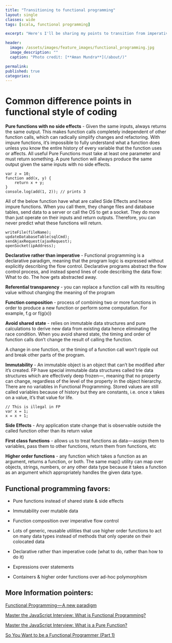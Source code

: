 ```yaml
---
title: "Transitioning to functional programming"
layout: single
classes: wide
tags: [scala, functional programming]

excerpt: "Here's I'll be sharing my points to transition from imperative to functional style of programming"

header:
  image: /assets/images/feature_images/functional_programming.jpg
  image_description: ""
  caption: "Photo credit: [**Aman Mundra**](/about/)"

permalink:
published: true
categories: 
---
```


# Common difference points in functional style of coding

**Pure functions with no side effects** - Given the same inputs, always returns the same output. This makes function calls completely independent of other function calls, 
which can radically simplify changes and refactoring. With impure functions, it’s impossible to fully understand what a function does unless you know the entire history of 
every variable that the function uses or affects.
All useful Pure Functions must take at least one parameter and must return something. 
A pure function will always produce the same output given the same inputs with no side effects.
    
    var z = 10;
    function add(x, y) {
        return x + y;
    }
    console.log(add(1, 2)); // prints 3

All of the below function have what are called Side Effects and hence impure functions. When you call them, they change files and database tables, send data to a server or 
call the OS to get a socket. They do more than just operate on their inputs and return outputs. Therefore, you can never predict what these functions will return.

    writeFile(fileName);
    updateDatabaseTable(sqlCmd);
    sendAjaxRequest(ajaxRequest);
    openSocket(ipAddress);

**Declarative rather than imperative** - Functional programming is a declarative paradigm, meaning that the program logic is expressed without explicitly describing the flow control.
Declarative programs abstract the flow control process, and instead spend lines of code describing the data flow: What to do. The how gets abstracted away.

**Referential transparency** - you can replace a function call with its resulting value without changing the meaning of the program

**Function composition** - process of combining two or more functions in order to produce a new function or perform some computation. For example, f.g or f(g(x))

**Avoid shared state** -  relies on immutable data structures and pure calculations to derive new data from existing data hence eliminating the race condition. 
When you avoid shared state, the timing and order of function calls don’t change the result of calling the function.
  
A change in one function, or the timing of a function call won’t ripple out and break other parts of the program.

**Immutability** - An immutable object is an object that can’t be modified after it’s created. FP have special immutable data structures called trie data structures
which are effectively deep frozen —, meaning that no property can change, regardless of the level of the property in the object hierarchy.
There are no variables in Functional Programming. Stored values are still called variables because of history but they are constants, i.e. once x takes on a value, it’s that value for life.

    // This is illegal in FP
    var x = 1;
    x = x + 1;
 
**Side Effects** - Any application state change that is observable outside the called function other than its return value

**First class functions** - allows us to treat functions as data — assign them to variables, pass them to other functions, return them from functions, etc

**Higher order functions** - any function which takes a function as an argument, returns a function, or both.
The same map() utility can map over objects, strings, numbers, or any other data type because it takes a function as an argument which appropriately handles the given data type.

## Functional programming favors:

- Pure functions instead of shared state & side effects

- Immutability over mutable data

- Function composition over imperative flow control

- Lots of generic, reusable utilities that use higher order functions to act on many data types instead of methods that only operate on their colocated data

- Declarative rather than imperative code (what to do, rather than how to do it)

- Expressions over statements

- Containers & higher order functions over ad-hoc polymorphism


## More Information pointers:

[Functional Programming — A new paradigm](https://www.hackerearth.com/practice/notes/functional-programming-a-new-paradigm/)

[Master the JavaScript Interview: What is Functional Programming?](https://medium.com/javascript-scene/master-the-javascript-interview-what-is-functional-programming-7f218c68b3a0)

[Master the JavaScript Interview: What is a Pure Function?](https://medium.com/javascript-scene/master-the-javascript-interview-what-is-a-pure-function-d1c076bec976)

[So You Want to be a Functional Programmer (Part 1)](https://medium.com/@cscalfani/so-you-want-to-be-a-functional-programmer-part-1-1f15e387e536)